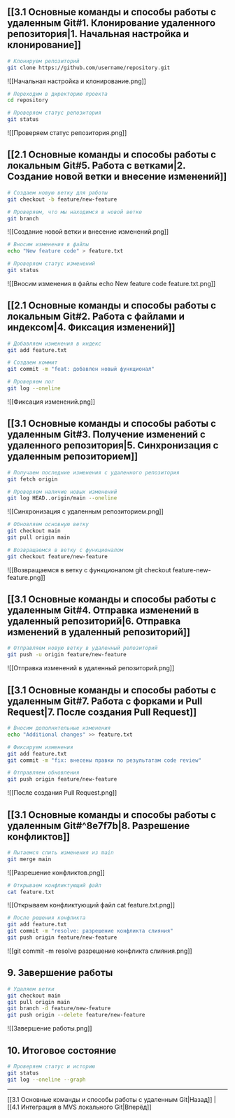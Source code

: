 ## [[3.1 Основные команды и способы работы с удаленным Git#1. Клонирование удаленного репозитория|1. Начальная настройка и клонирование]]

```bash
# Клонируем репозиторий
git clone https://github.com/username/repository.git
```

![[Начальная настройка и клонирование.png]]

```bash
# Переходим в директорию проекта
cd repository

# Проверяем статус репозитория
git status
```

![[Проверяем статус репозитория.png]]
## [[2.1 Основные команды и способы работы с локальным Git#5. Работа с ветками|2. Создание новой ветки и внесение изменений]]

```bash
# Создаем новую ветку для работы
git checkout -b feature/new-feature

# Проверяем, что мы находимся в новой ветке
git branch
```

![[Создание новой ветки и внесение изменений.png]]

```bash
# Вносим изменения в файлы
echo "New feature code" > feature.txt

# Проверяем статус изменений
git status
```

![[Вносим изменения в файлы echo New feature code  feature.txt.png]]
## [[2.1 Основные команды и способы работы с локальным Git#2. Работа с файлами и индексом|4. Фиксация изменений]]

```bash
# Добавляем изменения в индекс
git add feature.txt

# Создаем коммит
git commit -m "feat: добавлен новый функционал"

# Проверяем лог
git log --oneline
```

![[Фиксация изменений.png]]
## [[3.1 Основные команды и способы работы с удаленным Git#3. Получение изменений с удаленного репозитория|5. Синхронизация с удаленным репозиторием]]

```bash
# Получаем последние изменения с удаленного репозитория
git fetch origin

# Проверяем наличие новых изменений
git log HEAD..origin/main --oneline
```

![[Синхронизация с удаленным репозиторием.png]]

```bash
# Обновляем основную ветку
git checkout main
git pull origin main

# Возвращаемся в ветку с функционалом
git checkout feature/new-feature
```

![[Возвращаемся в ветку с функционалом git checkout feature-new-feature.png]]
## [[3.1 Основные команды и способы работы с удаленным Git#4. Отправка изменений в удаленный репозиторий|6. Отправка изменений в удаленный репозиторий]]

```bash
# Отправляем новую ветку в удаленный репозиторий
git push -u origin feature/new-feature
```

![[Отправка изменений в удаленный репозиторий.png]]

## [[3.1 Основные команды и способы работы с удаленным Git#7. Работа с форками и Pull Request|7. После создания Pull Request]]

```bash
# Вносим дополнительные изменения
echo "Additional changes" >> feature.txt

# Фиксируем изменения
git add feature.txt
git commit -m "fix: внесены правки по результатам code review"

# Отправляем обновления
git push origin feature/new-feature
```

![[После создания Pull Request.png]]

## [[3.1 Основные команды и способы работы с удаленным Git#^8e7f7b|8. Разрешение конфликтов]]

```bash
# Пытаемся слить изменения из main
git merge main
```

![[Разрешение конфликтов.png]]

```bash
# Открываем конфликтующий файл
cat feature.txt
```

![[Открываем конфликтующий файл cat feature.txt.png]]

```bash
# После решения конфликта
git add feature.txt
git commit -m "resolve: разрешение конфликта слияния"
git push origin feature/new-feature
```

![[git commit -m resolve разрешение конфликта слияния.png]]

## 9. Завершение работы

```bash
# Удаляем ветки
git checkout main
git pull origin main
git branch -d feature/new-feature
git push origin --delete feature/new-feature
```

![[Завершение работы.png]]

## 10. Итоговое состояние

```bash
# Проверяем статус и историю
git status
git log --oneline --graph
```
---
[[3.1 Основные команды и способы работы с удаленным Git|Назад]] | [[4.1 Интеграция в MVS локального Git|Вперёд]]